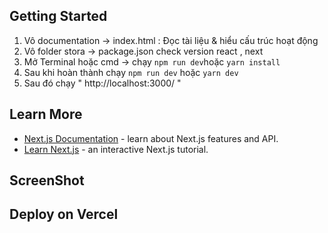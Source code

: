 ## Getting Started
1. Vô documentation -> index.html : Đọc tài liệu & hiểu cấu trúc hoạt động
2. Vô folder stora -> package.json check version react , next
3. Mở Terminal hoặc cmd -> chạy ``` npm run dev ```hoặc ``` yarn install ```
4. Sau khi hoàn thành chạy ``` npm run dev ``` hoặc ``` yarn dev ```
5. Sau đó chạy " http://localhost:3000/ " 

## Learn More
- [Next.js Documentation](https://nextjs.org/docs) - learn about Next.js features and API.
- [Learn Next.js](https://nextjs.org/learn) - an interactive Next.js tutorial.

## ScreenShot
 

## Deploy on Vercel
